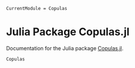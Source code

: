 ```@meta
CurrentModule = Copulas
```

# Julia Package Copulas.jl

Documentation for the Julia package [Copulas.jl](https://github.com/lrnv/Copulas.jl).

```@docs
Copulas
```